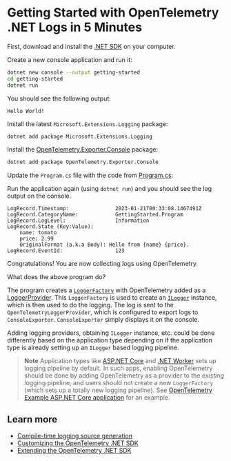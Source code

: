 # Getting Started with OpenTelemetry .NET Logs in 5 Minutes

First, download and install the [.NET
SDK](https://dotnet.microsoft.com/download) on your computer.

Create a new console application and run it:

```sh
dotnet new console --output getting-started
cd getting-started
dotnet run
```

You should see the following output:

```text
Hello World!
```

Install the latest `Microsoft.Extensions.Logging` package:

  ```sh
  dotnet add package Microsoft.Extensions.Logging
  ```

Install the
[OpenTelemetry.Exporter.Console](../../../src/OpenTelemetry.Exporter.Console/README.md)
package:

```sh
dotnet add package OpenTelemetry.Exporter.Console
```

Update the `Program.cs` file with the code from [Program.cs](./Program.cs):

Run the application again (using `dotnet run`) and you should see the log output
on the console.

```text
LogRecord.Timestamp:               2023-01-21T00:33:08.1467491Z
LogRecord.CategoryName:            GettingStarted.Program
LogRecord.LogLevel:                Information
LogRecord.State (Key:Value):
    name: tomato
    price: 2.99
    OriginalFormat (a.k.a Body): Hello from {name} {price}.
LogRecord.EventId:                 123
```

Congratulations! You are now collecting logs using OpenTelemetry.

What does the above program do?

The program creates a
[`LoggerFactory`](https://docs.microsoft.com/dotnet/api/microsoft.extensions.logging.iloggerfactory)
with OpenTelemetry added as a
[LoggerProvider](https://docs.microsoft.com/dotnet/core/extensions/logging-providers).
This `LoggerFactory` is used to create an
[`ILogger`](https://docs.microsoft.com/dotnet/api/microsoft.extensions.logging.ilogger)
instance, which is then used to do the logging. The log is sent to the
`OpenTelemetryLoggerProvider`, which is configured to export logs to
`ConsoleExporter`. `ConsoleExporter` simply displays it on the console.

Adding logging providers, obtaining `ILogger` instance, etc. could be done
differently based on the application type depending on if the application type
is already setting up an `ILogger` based logging pipeline.

> **Note**
> Application types like [ASP.NET Core](https://learn.microsoft.com/aspnet/core)
and [.NET Worker](https://learn.microsoft.com/dotnet/core/extensions/workers)
sets up logging pipeline by default. In such apps, enabling OpenTelemetry should
be done by adding OpenTelemetry as a provider to the *existing* logging
pipeline, and users should not create a new `LoggerFactory` (which sets up a
totally new logging pipeline). See [OpenTelemetry Example ASP.NET Core
application](../../../examples/AspNetCore/Program.cs) for an example.

## Learn more

* [Compile-time logging source generation](../source-generation/README.md)
* [Customizing the OpenTelemetry .NET SDK](../customizing-the-sdk/README.md)
* [Extending the OpenTelemetry .NET SDK](../extending-the-sdk/README.md)
